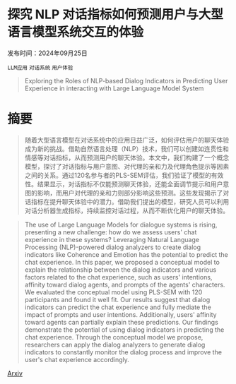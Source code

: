 # 探究 NLP 对话指标如何预测用户与大型语言模型系统交互的体验

发布时间：2024年09月25日

`LLM应用` `对话系统` `用户体验`

> Exploring the Roles of NLP-based Dialog Indicators in Predicting User Experience in interacting with Large Language Model System

# 摘要

> 随着大型语言模型在对话系统中的应用日益广泛，如何评估用户的聊天体验成为新的挑战。借助自然语言处理（NLP）技术，我们可以创建如连贯性和情感等对话指标，从而预测用户的聊天体验。本文中，我们构建了一个概念模型，探讨了对话指标与用户意图、对代理的亲和力及代理角色提示等因素之间的关系。通过120名参与者的PLS-SEM评估，我们验证了模型的有效性。结果显示，对话指标不仅能预测聊天体验，还能全面调节提示和用户意图的影响，而用户对代理的亲和力则部分影响这些预测。这些发现揭示了对话指标在提升聊天体验中的潜力。借助我们提出的模型，研究人员可以利用对话分析器生成指标，持续监控对话过程，从而不断优化用户的聊天体验。

> The use of Large Language Models for dialogue systems is rising, presenting a new challenge: how do we assess users' chat experience in these systems? Leveraging Natural Language Processing (NLP)-powered dialog analyzers to create dialog indicators like Coherence and Emotion has the potential to predict the chat experience. In this paper, we proposed a conceptual model to explain the relationship between the dialog indicators and various factors related to the chat experience, such as users' intentions, affinity toward dialog agents, and prompts of the agents' characters. We evaluated the conceptual model using PLS-SEM with 120 participants and found it well fit. Our results suggest that dialog indicators can predict the chat experience and fully mediate the impact of prompts and user intentions. Additionally, users' affinity toward agents can partially explain these predictions. Our findings demonstrate the potential of using dialog indicators in predicting the chat experience. Through the conceptual model we propose, researchers can apply the dialog analyzers to generate dialog indicators to constantly monitor the dialog process and improve the user's chat experience accordingly.

[Arxiv](https://arxiv.org/abs/2409.17204)